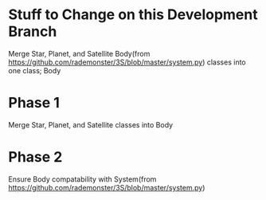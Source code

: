 # Stuff to Change on this Development Branch
Merge Star, Planet, and Satellite Body(from https://github.com/rademonster/3S/blob/master/system.py) classes into one class; Body 

# Phase 1
Merge Star, Planet, and Satellite classes into Body

# Phase 2
Ensure Body compatability with System(from https://github.com/rademonster/3S/blob/master/system.py)
